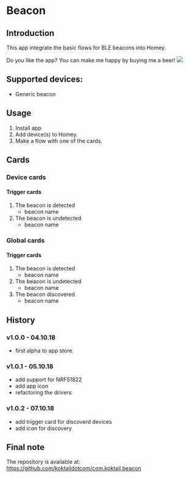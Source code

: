 # Beacon

## Introduction
This app integrate the basic flows for BLE beacons into Homey.

Do you like the app? You can make me happy by buying me a beer! [![](https://img.shields.io/badge/paypal-donate-green.svg)](https://www.paypal.me/koktaildotcom)

## Supported devices:
* Generic beacon

## Usage
1. Install app
2. Add device(s) to Homey.
4. Make a flow with one of the cards.

## Cards
### Device cards
#### Trigger cards
1. The beacon is detected
   * beacon name
2. The beacon is undetected
   * beacon name

### Global cards
#### Trigger cards
1. The beacon is detected
   * beacon name
2. The beacon is undetected
   * beacon name
3. The beacon discovered
   * beacon name
   
## History
### v1.0.0 - 04.10.18
  * first alpha to app store.
### v1.0.1 - 05.10.18
  * add support for NRF51822  
  * add app icon
  * refactoring the drivers
### v1.0.2 - 07.10.18
  * add trigger card for discoverd devices
  * add icon for discovery
  
## Final note ##
The repository is available at: https://github.com/koktaildotcom/com.koktail.beacon